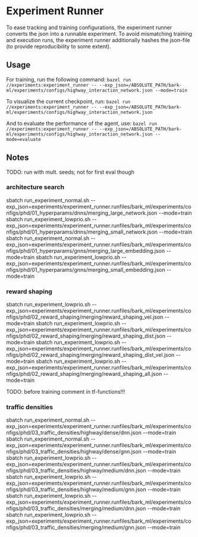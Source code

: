 # Experiment Runner
To ease tracking and training configurations, the experiment runner converts the json into a runnable experiment.
To avoid mismatching training and execution runs, the experiment runner additionally hashes the json-file (to provide reproducibility to some extent).

## Usage
For training, run the following command:
`bazel run //experiments:experiment_runner -- --exp_json=/ABSOLUTE_PATH/bark-ml/experiments/configs/highway_interaction_network.json --mode=train`

To visualize the current checkpoint, run:
`bazel run //experiments:experiment_runner -- --exp_json=/ABSOLUTE_PATH/bark-ml/experiments/configs/highway_interaction_network.json`

And to evaluate the performance of the agent, use:
`bazel run //experiments:experiment_runner -- --exp_json=/ABSOLUTE_PATH/bark-ml/experiments/configs/highway_interaction_network.json --mode=evaluate`


## Notes
TODO: run with mult. seeds; not for first eval though

### architecture search
sbatch run_experiment_normal.sh --exp_json=experiments/experiment_runner.runfiles/bark_ml/experiments/configs/phd/01_hyperparams/dnns/merging_large_network.json --mode=train
sbatch run_experiment_lowprio.sh --exp_json=experiments/experiment_runner.runfiles/bark_ml/experiments/configs/phd/01_hyperparams/dnns/merging_small_network.json --mode=train
sbatch run_experiment_normal.sh --exp_json=experiments/experiment_runner.runfiles/bark_ml/experiments/configs/phd/01_hyperparams/gnns/merging_large_embedding.json --mode=train
sbatch run_experiment_lowprio.sh --exp_json=experiments/experiment_runner.runfiles/bark_ml/experiments/configs/phd/01_hyperparams/gnns/merging_small_embedding.json --mode=train

### reward shaping
sbatch run_experiment_lowprio.sh --exp_json=experiments/experiment_runner.runfiles/bark_ml/experiments/configs/phd/02_reward_shaping/merging/reward_shaping_vel.json --mode=train
sbatch run_experiment_lowprio.sh --exp_json=experiments/experiment_runner.runfiles/bark_ml/experiments/configs/phd/02_reward_shaping/merging/reward_shaping_dist.json --mode=train
sbatch run_experiment_lowprio.sh --exp_json=experiments/experiment_runner.runfiles/bark_ml/experiments/configs/phd/02_reward_shaping/merging/reward_shaping_dist_vel.json --mode=train
sbatch run_experiment_lowprio.sh --exp_json=experiments/experiment_runner.runfiles/bark_ml/experiments/configs/phd/02_reward_shaping/merging/reward_shaping_all.json --mode=train

TODO: before training comment in tf-functions!!!

### traffic densities
sbatch run_experiment_normal.sh --exp_json=experiments/experiment_runner.runfiles/bark_ml/experiments/configs/phd/03_traffic_densities/highway/dense/dnn.json --mode=train
sbatch run_experiment_normal.sh --exp_json=experiments/experiment_runner.runfiles/bark_ml/experiments/configs/phd/03_traffic_densities/highway/dense/gnn.json --mode=train
sbatch run_experiment_lowprio.sh --exp_json=experiments/experiment_runner.runfiles/bark_ml/experiments/configs/phd/03_traffic_densities/highway/medium/dnn.json --mode=train
sbatch run_experiment_lowprio.sh --exp_json=experiments/experiment_runner.runfiles/bark_ml/experiments/configs/phd/03_traffic_densities/highway/medium/gnn.json --mode=train
sbatch run_experiment_lowprio.sh --exp_json=experiments/experiment_runner.runfiles/bark_ml/experiments/configs/phd/03_traffic_densities/merging/medium/dnn.json --mode=train
sbatch run_experiment_lowprio.sh --exp_json=experiments/experiment_runner.runfiles/bark_ml/experiments/configs/phd/03_traffic_densities/merging/medium/gnn.json --mode=train